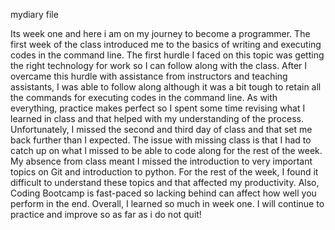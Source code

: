 mydiary file

Its week one and here i am on my journey to become a programmer. The first week of the class introduced me to the basics of writing and executing codes in the command line. The first hurdle I faced on this topic was getting the right technology for work so I can follow along with the class. After I overcame this hurdle with assistance from instructors and teaching assistants, I was able to follow along although it was a bit tough to retain all the commands for executing codes in the command line. As with everything, practice makes perfect so I spent some time revising what I learned in class and that helped with my understanding of the process. Unfortunately, I missed the second and third day of class and that set me back further than I expected. The issue with missing class is that I had to catch up on what I missed to be able to code along for the rest of the week. My absence from class meant I missed the introduction to very important topics on Git and introduction to python. For the rest of the week, I found it difficult to understand these topics and that affected my productivity. Also, Coding Bootcamp is fast-paced so lacking behind can affect how well you perform in the end. Overall, I learned so much in week one. I will continue to practice and improve so as far as i do not quit!

